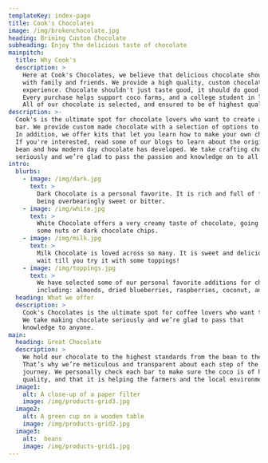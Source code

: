```yaml
---
templateKey: index-page
title: Cook's Chocolates
image: /img/brokenchocolate.jpg
heading: Brining Custom Chocolate
subheading: Enjoy the delicious taste of chocolate
mainpitch:
  title: Why Cook's
  description: >
    Here at Cook's Chocolates, we believe that delicious chocolate should be shared
    with family and friends. We provide a high quality, custom chocolate chocolate
    experience. Chocolate shouldn't just taste good, it should do good as well.
    Every purchase helps support coco farms, and a college student in love with chocolate.
    All of our chocolate is selected, and ensured to be of highest quality.
description: >-
  Cook's is the ultimate spot for chocolate lovers who want to create a custom chocolate
  bar. We provide custom made chocolate with a selection of options to choose from.
  In addition, we offer kits that let you learn how to make your own chocolate!
  If you're interested, read some of our blogs to learn about the origin of the coco
  bean and how modern day chocolate has developed. We take crafting chocolate
  seriously and we’re glad to pass the passion and knowledge on to all interested!
intro:
  blurbs:
    - image: /img/dark.jpg
      text: >
        Dark Chocolate is a personal favorite. It is rich and full of flavor, without
        being overbearingly sweet or bitter.
    - image: /img/white.jpg
      text: >
        White Chocolate offers a very creamy taste of chocolate, going great with
        some nuts or dark chocolate chips.
    - image: /img/milk.jpg
      text: >
        Milk Chocolate is loved across so many. It is sweet and delicious. Just
        wait till you try it with some toppings!
    - image: /img/toppings.jpg
      text: >
        We have selected some of our personal favorite additions for chocolate,
        including: almonds, dried blueberries, raspberries, coconut, and hazelnuts.
  heading: What we offer
  description: >
    Cook's Chocolates is the ultimate spot for coffee lovers who want to learn.
    We take making chocolate seriously and we’re glad to pass that
    knowledge to anyone.
main:
  heading: Great Chocolate
  description: >
    We hold our chocolate to the highest standards from the bean to the bar.
    That’s why we’re meticulous and transparent about each step of the
    journey. We personally check each bar to make sure the coco is of highest
    quality, and that it is helping the farmers and the local environment.
  image1:
    alt: A close-up of a paper filter
    image: /img/products-grid3.jpg
  image2:
    alt: A green cup on a wooden table
    image: /img/products-grid2.jpg
  image3:
    alt:  beans
    image: /img/products-grid1.jpg
---
```


